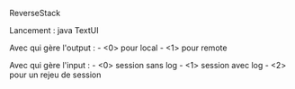 ReverseStack

Lancement : java TextUI <param1> <param2>

Avec <param1> qui gère l'output  :
                - <0> pour local
                - <1> pour remote

Avec <param2> qui gère l'input  :
                - <0> session sans log
                - <1> session avec log
                - <2> pour un rejeu de session